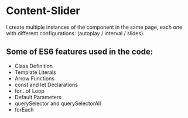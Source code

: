 # Content-Slider
I create multiple instances of the component in the same page, each one with different configurations: 
(autoplay / interval / slides).

## Some of ES6 features used in the code:
 - Class Definition
 - Template Literals
 - Arrow Functions
 - const and let Declarations
 - for...of Loop
 - Default Parameters
 - querySelector and querySelectorAll
 - forEach


